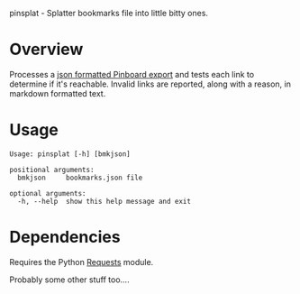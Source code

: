 pinsplat - Splatter bookmarks file into little bitty ones.

Overview
========

Processes a [json formatted Pinboard export][pinboard_export] and tests each
link to determine if it's reachable. Invalid links are reported, along with
a reason, in markdown formatted text.

Usage
=====

    Usage: pinsplat [-h] [bmkjson]

    positional arguments:
      bmkjson     bookmarks.json file

    optional arguments:
      -h, --help  show this help message and exit


Dependencies
============

Requires the Python [Requests][python_requests] module.

[pinboard_export]: https://pinboard.in/export/
[python_requests]: http://docs.python-requests.org/en/latest/

Probably some other stuff too....
